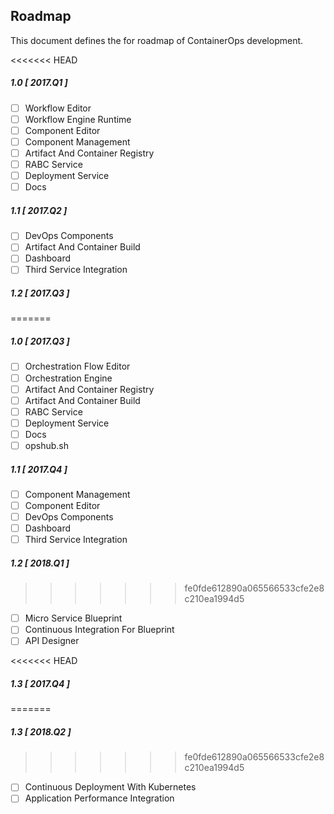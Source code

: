 ## Roadmap

This document defines the for roadmap of ContainerOps development.

<<<<<<< HEAD
##### _1.0 [ 2017.Q1 ]_ 
 
- [ ] Workflow Editor
- [ ] Workflow Engine Runtime
- [ ] Component Editor
- [ ] Component Management
- [ ] Artifact And Container Registry
- [ ] RABC Service
- [ ] Deployment Service
- [ ] Docs

##### _1.1 [ 2017.Q2 ]_

- [ ] DevOps Components
- [ ] Artifact And Container Build
- [ ] Dashboard
- [ ] Third Service Integration

##### _1.2 [ 2017.Q3 ]_
=======
##### _1.0 [ 2017.Q3 ]_ 
 
- [ ] Orchestration Flow Editor
- [ ] Orchestration Engine
- [ ] Artifact And Container Registry
- [ ] Artifact And Container Build
- [ ] RABC Service
- [ ] Deployment Service
- [ ] Docs
- [ ] opshub.sh

##### _1.1 [ 2017.Q4 ]_

- [ ] Component Management
- [ ] Component Editor
- [ ] DevOps Components
- [ ] Dashboard
- [ ] Third Service Integration

##### _1.2 [ 2018.Q1 ]_
>>>>>>> fe0fde612890a065566533cfe2e8c210ea1994d5

- [ ] Micro Service Blueprint
- [ ] Continuous Integration For Blueprint
- [ ] API Designer

<<<<<<< HEAD
##### _1.3 [ 2017.Q4 ]_
=======
##### _1.3 [ 2018.Q2 ]_
>>>>>>> fe0fde612890a065566533cfe2e8c210ea1994d5

- [ ] Continuous Deployment With Kubernetes
- [ ] Application Performance Integration
